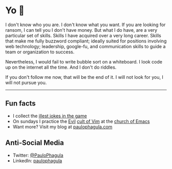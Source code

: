 # Yo 👋

I don't know who you are. I don't know what you want. If you are looking for
ransom, I can tell you I don't have money. But what I do have, are a very
particular set of skills. Skills I have acquired over a very long career. Skills
that make me fully buzzword compliant; ideally suited for positions
involving web technology; leadership, google-fu, and communication skills to guide a
team or organization to success.

Nevertheless, I would fail to write bubble sort on a whiteboard. 
I look code up on the internet all the time. And I don't do riddles.

If you don't follow me now, that will be the end of it. I will not look for you, I will not pursue you. 

---

## Fun facts

- I collect the [illest jokes in the game](https://github.com/PauloPhagula/awesome-programmer-humor)
- On sundays I practice the [Evil](https://github.com/emacs-evil/evil) [cult of Vim](https://en.wikipedia.org/wiki/Editor_war#Humor) at the [church of Emacs](https://en.wikipedia.org/wiki/Editor_war#Humor)
- Want more? Visit my blog at [paulophagula.com](https://paulophagula.com)

## Anti-Social Media

- Twitter: [@PauloPhagula](https://twitter.com/PauloPhagula)
- LinkedIn: [paulophagula](https://www.linkedin.com/in/paulophagula/)
